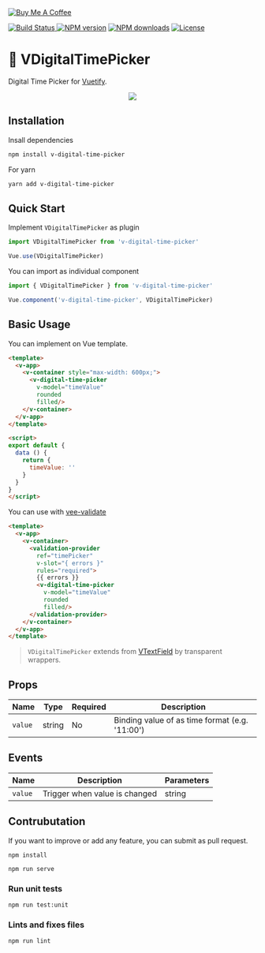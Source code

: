 <a href="https://www.buymeacoffee.com/runyasak" target="_blank">
  <img src="https://www.buymeacoffee.com/assets/img/custom_images/yellow_img.png" alt="Buy Me A Coffee" style="height: auto !important;width: auto !important;" ></a>

<p>
  <a href="https://app.circleci.com/pipelines/github/runyasak/v-digital-time-picker">
    <img alt="Build Status" src="https://circleci.com/gh/runyasak/v-digital-time-picker.svg?style=svg" />
  </a>
  <a href="https://npmjs.com/package/v-digital-time-picker"><img src="https://img.shields.io/npm/v/v-digital-time-picker.svg?style=flat" alt="NPM version"></a>
  <a href="https://npmjs.com/package/v-digital-time-picker"><img src="https://img.shields.io/npm/dm/v-digital-time-picker.svg?style=flat" alt="NPM downloads"></a>
  <a href="https://www.npmjs.com/package/v-digital-time-picker"><img src="https://img.shields.io/npm/l/v-digital-time-picker.svg?style=flat" alt="License"></a>
</p>

# 🚀 VDigitalTimePicker

Digital Time Picker for [Vuetify](https://vuetifyjs.com/).

<p align="center">
  <img src="https://media.giphy.com/media/Ig9pQIseRoPtQZ9Atb/giphy.gif" />
</p>

## Installation

Insall dependencies
```bash
npm install v-digital-time-picker
```
For yarn
```bash
yarn add v-digital-time-picker
```

## Quick Start
Implement `VDigitalTimePicker` as plugin
```javascript
import VDigitalTimePicker from 'v-digital-time-picker'

Vue.use(VDigitalTimePicker)
```

You can import as individual component

```javascript
import { VDigitalTimePicker } from 'v-digital-time-picker'

Vue.component('v-digital-time-picker', VDigitalTimePicker)
```

## Basic Usage
You can implement on Vue template.

```html
<template>
  <v-app>
    <v-container style="max-width: 600px;">
      <v-digital-time-picker
        v-model="timeValue"
        rounded
        filled/>
    </v-container>
  </v-app>
</template>

<script>
export default {
  data () {
    return {
      timeValue: ''
    }
  }
}
</script>
```

You can use with [vee-validate](https://logaretm.github.io/vee-validate/)

```html
<template>
  <v-app>
    <v-container>
      <validation-provider
        ref="timePicker"
        v-slot="{ errors }"
        rules="required">
        {{ errors }}
        <v-digital-time-picker
          v-model="timeValue"
          rounded
          filled/>
      </validation-provider>
    </v-container>
  </v-app>
</template>
```

> `VDigitalTimePicker` extends from [VTextField](https://vuetifyjs.com/en/components/text-fields/) by transparent wrappers.

## Props

| Name    | Type   | Required | Description                                    |
|---------|--------|----------|------------------------------------------------|
| `value` | string | No       | Binding value of as time format (e.g. '11:00') |

## Events
| Name    | Description                   | Parameters |
|---------|-------------------------------|------------|
| `value` | Trigger when value is changed | string     |



## Contrubutation
If you want to improve or add any feature, you can submit as pull request.
```
npm install

npm run serve
```

### Run unit tests
```
npm run test:unit
```

### Lints and fixes files
```
npm run lint
```
